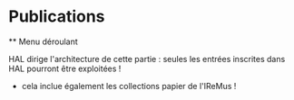 # Publications 
** Menu déroulant

HAL dirige l'architecture de cette partie : seules les entrées inscrites dans HAL pourront être exploitées !
- cela inclue également les collections papier de l'IReMus !
